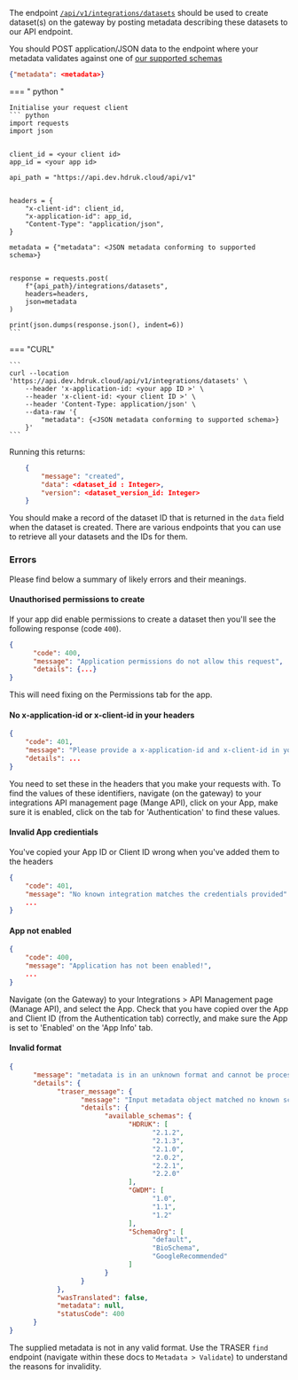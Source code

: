 The endpoint [`/api/v1/integrations/datasets`](https://api.dev.hdruk.cloud/api/documentation#/Datasets/create_datasets_integrations) should be used to create dataset(s) on the gateway by posting metadata describing these datasets to our API endpoint.

You should POST application/JSON data to the endpoint where your metadata validates against one of [our supported schemas](https://github.com/HDRUK/schemata-2/blob/master/available.json)

```json
{"metadata": <metadata>}
```

=== " python "

    Initialise your request client
    ``` python
    import requests
    import json


    client_id = <your client id>
    app_id = <your app id>

    api_path = "https://api.dev.hdruk.cloud/api/v1"


    headers = {
        "x-client-id": client_id,
        "x-application-id": app_id,
        "Content-Type": "application/json",
    }

    metadata = {"metadata": <JSON metadata conforming to supported schema>}


    response = requests.post(
        f"{api_path}/integrations/datasets",
        headers=headers,
        json=metadata
    )

    print(json.dumps(response.json(), indent=6))
    ```

=== "CURL"

    ```
    curl --location 'https://api.dev.hdruk.cloud/api/v1/integrations/datasets' \
        --header 'x-application-id: <your app ID >' \
        --header 'x-client-id: <your client ID >' \
        --header 'Content-Type: application/json' \
        --data-raw '{
            "metadata": {<JSON metadata conforming to supported schema>}
        }'
    ```

Running this returns:

```json
    {
        "message": "created",
        "data": <dataset_id : Integer>,
        "version": <dataset_version_id: Integer>
    }
```

You should make a record of the dataset ID that is returned in the `data` field when the dataset is created. There are various endpoints that you can use to retrieve all your datasets and the IDs for them.

### Errors

Please find below a summary of likely errors and their meanings.

#### Unauthorised permissions to create

If your app did enable permissions to create a dataset then you'll see the following response (code `400`).

```json
{
      "code": 400,
      "message": "Application permissions do not allow this request",
      "details": {...}
}
```

This will need fixing on the Permissions tab for the app.

#### No x-application-id or x-client-id in your headers

```json
{
    "code": 401,
    "message": "Please provide a x-application-id and x-client-id in your headers",
    "details": ...
}
```

You need to set these in the headers that you make your requests with. To find the values of these identifiers, navigate (on the gateway) to your integrations API management page (Mange API), click on your App, make sure it is enabled, click on the tab for 'Authentication' to find these values.

#### Invalid App credientials

You've copied your App ID or Client ID wrong when you've added them to the headers

```json
{
    "code": 401,
    "message": "No known integration matches the credentials provided"
    ...
}
```

#### App not enabled

```json
{
    "code": 400,
    "message": "Application has not been enabled!",
    ...
}
```

Navigate (on the Gateway) to your Integrations > API Management page (Manage API), and select the App. Check that you have copied over the App and Client ID (from the Authentication tab) correctly, and make sure the App is set to 'Enabled' on the 'App Info' tab.

#### Invalid format

```json
{
      "message": "metadata is in an unknown format and cannot be processed",
      "details": {
            "traser_message": {
                  "message": "Input metadata object matched no known schemas",
                  "details": {
                        "available_schemas": {
                              "HDRUK": [
                                    "2.1.2",
                                    "2.1.3",
                                    "2.1.0",
                                    "2.0.2",
                                    "2.2.1",
                                    "2.2.0"
                              ],
                              "GWDM": [
                                    "1.0",
                                    "1.1",
                                    "1.2"
                              ],
                              "SchemaOrg": [
                                    "default",
                                    "BioSchema",
                                    "GoogleRecommended"
                              ]
                        }
                  }
            },
            "wasTranslated": false,
            "metadata": null,
            "statusCode": 400
      }
}
```

The supplied metadata is not in any valid format. Use the TRASER `find` endpoint (navigate within these docs to `Metadata > Validate`) to understand the reasons for invalidity.
